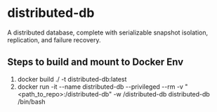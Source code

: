# distributed-db
A distributed database, complete with serializable snapshot isolation, replication, and failure recovery.

## Steps to build and mount to Docker Env
1. docker build ./ -t distributed-db:latest
2. docker run -it --name distributed-db --privileged --rm -v "<path_to_repo>:/distributed-db" -w /distributed-db distributed-db /bin/bash

